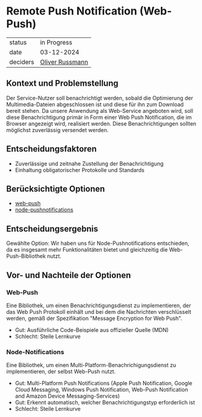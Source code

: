 # Remote Push Notification (Web-Push)

|          |                                                            |
| -------- | ---------------------------------------------------------- |
| status   | in Progress                                                |
| date     | 03-12-2024                                                 |
| deciders | [Oliver Russmann](https://github.com/orussmann)|

## Kontext und Problemstellung
Der Service-Nutzer soll benachrichtigt werden, sobald die Optimierung der Multimedia-Dateien abgeschlossen ist
und diese für ihn zum Download bereit stehen. Da unsere Anwendung als Web-Service angeboten wird, soll diese Benachrichtigung primär 
in Form einer Web Push Notification, die im Browser angezeigt wird, realisiert werden. Diese Benachrichtigungen sollten möglichst zuverlässig versendet werden.

## Entscheidungsfaktoren
- Zuverlässige und zeitnahe Zustellung der Benachrichtigung
- Einhaltung obligatorischer Protokolle und Standards

## Berücksichtigte Optionen
- [web-push](https://www.npmjs.com/package/web-push)
- [node-pushnotifications](https://www.npmjs.com/package/node-pushnotifications)


## Entscheidungsergebnis
Gewählte Option: Wir haben uns für Node-Pushnotifications entschieden,
 da es insgesamt mehr Funktionalitäten bietet und gleichzeitig die Web-Push-Bibliothek nutzt.

## Vor- und Nachteile der Optionen

### Web-Push
Eine Bibliothek, um einen Benachrichtigungsdienst zu implementieren, der das Web Push Protokoll einhält und bei dem die Nachrichten verschlüsselt werden,
gemäß der Spezifikation "Message Encryption for Web Push".  

- Gut: Ausführliche Code-Beispiele aus offizieller Quelle (MDN)   
- Schlecht: Steile Lernkurve

### Node-Notifications
Eine Bibliothek, um einen Multi-Platform-Benachrichigungsdienst zu implementieren, der selbst Web-Push nutzt.

- Gut: Multi-Platform Push Notifications (Apple Push Notification, Google Cloud Messaging, Windows Push Notification,
  Web-Push Notification and Amazon Device Messaging-Services)
- Gut: Erkennt automatisch, welcher Benachrichtigungstyp erforderlich ist
- Schlecht: Steile Lernkurve
